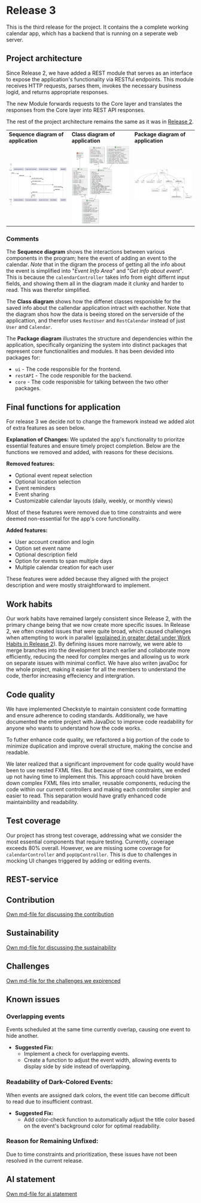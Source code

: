 # Release 3

This is the third release for the project. It contains the a complete working calendar app, which has a backend that is running on a seperate web server.

## Project architecture

Since Release 2, we have added a REST module that serves as an interface to expose the application's functionality via RESTful endpoints. This module receives HTTP requests, parses them, invokes the necessary business logid, and returns appropriate responses.

The new Module forwards requests to the Core layer and translates the responses from the Core layer into REST API responses.

The rest of the project architecture remains the same as it was in [Release 2](../release2/README.md).

<table>
  <tr>
    <td><strong>Sequence diagram of application</strong></td>
    <td><strong>Class diagram of application</strong></td>
    <td><strong>Package diagram of application</strong></td>
  </tr>
  <tr>
    <td>
      <img src="../images/sequenceDiagram.png" alt="Sequence diagram" width="500px">
    </td>
    <td>
      <img src="../images/classDiagram.png" alt="Class diagram" width="500px">
    </td>
    <td>
      <img src="../images/packageDiagram.png" alt="Package diagram" width="500px">
    </td>
  </tr>
</table>

### Comments

The **Sequence diagram** shows the interactions between various components in the program; here the event of adding an event to the calendar. _Note_ that in the digram the process of getting all the info about the event is simplified into "_Event Info Area_" and "_Get info about event_". This is because the `calendarController` takes info from eight differnt input fields, and showing them all in the diagram made it clunky and harder to read. This was therefor simplified.

The **Class diagram** shows how the diffenet classes responisble for the saved info about the callendar application intract with eachother. Note that the diagram shos how the data is beeing stored on the serverside of the applicattion, and therefor uses `RestUser` and `RestCalendar` instead of just `User` and `Calendar`.

The **Package diagram** illustrates the structure and dependencies within the application, specifically organizing the system into distinct packages that represent core functionalities and modules. It has been devided into packages for:

- `ui` - The code responsible for the frontend.
- `restAPI` - The code responible for the backend.
- `core` - The code responisble for talking between the two other packages.

## Final functions for application

For release 3 we decide not to change the framework instead we added alot of extra features as seen below.

**Explanation of Changes:** We updated the app's functionality to prioritze essential features and ensure timely project completion. Below are the functions we removed and added, with reasons for these decisions.

**Removed features:**

- Optional event repeat selection
- Optional location selection
- Event reminders
- Event sharing
- Customizable calendar layouts (daily, weekly, or monthly views)

Most of these features were removed due to time constraints and were deemed non-essential for the app's core functionality.

**Added features:**

- User account creation and login
- Option set event name
- Optional description field
- Option for events to span multiple days
- Multiple calendar creation for each user

These features were added because they aligned with the project description and were mostly straightforward to implement.

## Work habits

Our work habits have remained largely consistent since Release 2, with the primary change being that we now create more specific issues. In Release 2, we often created issues that were quite broad, which caused challenges when attempting to work in parallel ([explained in greater detail under Work Habits in Release 2](../release2/README.md)). By defining issues more narrowly, we were able to merge branches into the development branch earlier and collaborate more efficiently, reducing the need for complex merges and allowing us to work on separate issues with minimal conflict. We have also writen javaDoc for the whole project, making it easier for all the members to understand the code, therfor increasing effeciency and intergration.

## Code quality

We have implemented Checkstyle to maintain consistent code formatting and ensure adherence to coding standards. Additionally, we have documented the entire project with JavaDoc to improve code readability for anyone who wants to understand how the code works.

To futher enhance code quality, we refactored a big portion of the code to minimize duplication and improve overall structure, making the concise and readable.

We later realized that a significant improvement for code quality would have been to use nested FXML files. But because of time constraints, we ended up not having time to implement this. This approach could have broken down complex FXML files into smaller, reusable components, reducing the code within our current controllers and making each controller simpler and easier to read. This separation would have gratly enhanced code maintainbility and readability.

## Test coverage

Our project has strong test coverage, addressing what we consider the most essential components that require testing. Currently, coverage exceeds 80% overall. However, we are missing some coverage for `calendarController` and `popUpController`. This is due to challenges in mocking UI changes triggered by adding or editing events.

## REST-service

## Contribution

[Own md-file for discussing the contribution](./contribution.md)

## Sustainability

[Own md-file for discussing the sustainability](./sustainability.md)

## Challenges

[Own md-file for the challenges we expirenced](./challenges.md)

## Known issues

### Overlapping events

Events scheduled at the same time currently overlap, causing one event to hide another.

- **Suggested Fix:**
  - Implement a check for overlapping events.
  - Create a function to adjust the event width, allowing events to display side by side instead of overlapping.

### Readability of Dark-Colored Events:

When events are assigned dark colors, the event title can become difficult to read due to insufficient contrast.

- **Suggested Fix:**
  - Add color-check function to automatically adjust the title color based on the event's background color for optimal readability.

### Reason for Remaining Unfixed:

Due to time constraints and prioritization, these issues have not been resolved in the current release.

## AI statement

[Own md-file for ai statement](./ai-tools.md)
